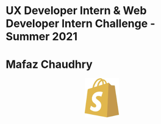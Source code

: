 # UX Developer Intern & Web Developer Intern Challenge - Summer 2021 
# Mafaz Chaudhry 

<p align="center">
  <img width="89.8px" height="102.4px" src="./public/shopify-logo.png" />
</p>

